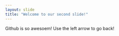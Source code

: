 ```yaml
---
layout: slide
title: "Welcome to our second slide!"
---
```

Github is so awesoem! 
Use the left arrow to go back!
